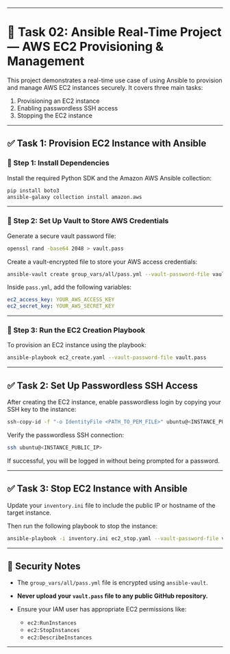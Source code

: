 

---

# 🚀 Task 02: Ansible Real-Time Project — AWS EC2 Provisioning & Management

This project demonstrates a real-time use case of using Ansible to provision and manage AWS EC2 instances securely. It covers three main tasks:

1. Provisioning an EC2 instance
2. Enabling passwordless SSH access
3. Stopping the EC2 instance

---

## ✅ Task 1: Provision EC2 Instance with Ansible

### 🔹 Step 1: Install Dependencies

Install the required Python SDK and the Amazon AWS Ansible collection:

```bash
pip install boto3
ansible-galaxy collection install amazon.aws
```

---

### 🔹 Step 2: Set Up Vault to Store AWS Credentials

Generate a secure vault password file:

```bash
openssl rand -base64 2048 > vault.pass
```

Create a vault-encrypted file to store your AWS access credentials:

```bash
ansible-vault create group_vars/all/pass.yml --vault-password-file vault.pass
```

Inside `pass.yml`, add the following variables:

```yaml
ec2_access_key: YOUR_AWS_ACCESS_KEY
ec2_secret_key: YOUR_AWS_SECRET_KEY
```

---

### 🔹 Step 3: Run the EC2 Creation Playbook

To provision an EC2 instance using the playbook:

```bash
ansible-playbook ec2_create.yaml --vault-password-file vault.pass
```

---

## ✅ Task 2: Set Up Passwordless SSH Access

After creating the EC2 instance, enable passwordless login by copying your SSH key to the instance:

```bash
ssh-copy-id -f "-o IdentityFile <PATH_TO_PEM_FILE>" ubuntu@<INSTANCE_PUBLIC_IP>
```

Verify the passwordless SSH connection:

```bash
ssh ubuntu@<INSTANCE_PUBLIC_IP>
```

If successful, you will be logged in without being prompted for a password.

---

## ✅ Task 3: Stop EC2 Instance with Ansible

Update your `inventory.ini` file to include the public IP or hostname of the target instance.

Then run the following playbook to stop the instance:

```bash
ansible-playbook -i inventory.ini ec2_stop.yaml --vault-password-file vault.pass
```

---

## 🔐 Security Notes

* The `group_vars/all/pass.yml` file is encrypted using `ansible-vault`.
* **Never upload your `vault.pass` file to any public GitHub repository.**
* Ensure your IAM user has appropriate EC2 permissions like:

  * `ec2:RunInstances`
  * `ec2:StopInstances`
  * `ec2:DescribeInstances`

---

